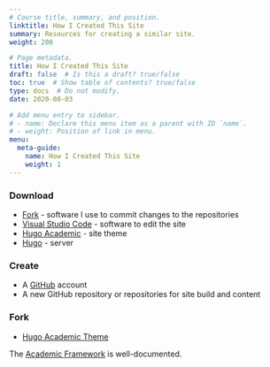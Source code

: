 ```yaml
---
# Course title, summary, and position.
linktitle: How I Created This Site
summary: Resources for creating a similar site.
weight: 200

# Page metadata.
title: How I Created This Site
draft: false  # Is this a draft? true/false
toc: true  # Show table of contents? true/false
type: docs  # Do not modify.
date: 2020-08-03

# Add menu entry to sidebar.
# - name: Declare this menu item as a parent with ID `name`.
# - weight: Position of link in menu.
menu:
  meta-guide:
    name: How I Created This Site
    weight: 1
---
```




### Download

* [Fork](https://fork.dev/blog/) - software I use to commit changes to the repositories
* [Visual Studio Code](https://code.visualstudio.com/) - software to edit the site
* [Hugo Academic](https://sourcethemes.com/academic/) - site theme
* [Hugo](https://gohugo.io/getting-started/installing/) - server


### Create

* A [GitHub](https://github.com/) account
* A new GitHub repository or repositories for site build and content


### Fork

* [Hugo Academic Theme](https://github.com/gcushen/hugo-academic)

The [Academic Framework](https://sourcethemes.com/academic/docs/) is well-documented.
